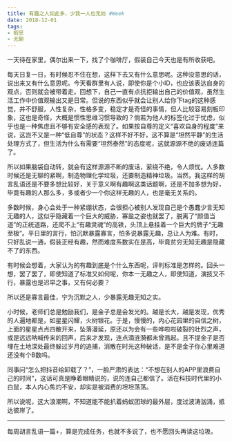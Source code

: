 ```yaml
---
title: 有趣之人如此多，少我一人也无妨 #Week
date: 2018-12-01
tags:
- 暇思
- 无聊
---
```


一天待在家里，偶尔出来一下，找了个咖啡厅，假装自己今天也是有所收获吧。

每天日复一日，有时候忍不住在想，这样下去又有什么意思呢。这种没意思的话，说出来又有什么意思呢。今天看群里有人说，即使你是个小ID，也应该表达自身的观点，否则就会被带着走。回想下，自己一直有点抗拒输出自己的价值观，虽然生活工作中价值观输出又是日常。但说的东西似乎就会让别人给你下tag的这种感觉，并不舒服，人性复杂，性格多变，稳定才是奇怪的事情，但人比较容易刻板印象，这也是奇怪，大概是惯性思维习惯导致的？倘若为他人的标签化过于忧虑，似乎也是一种焦虑且不够有安全感的表现了。如果按自尊的定义“喜欢自身的程度”来说，这岂不又是一种“低自尊”的状态？这样不好不好，这不算是“坦然平静”的生活处理方式了，但生活为什么有需要“坦然泰然”的态度呢，这就源源不绝的废话连篇了。

<!--more-->  
所以如果脑袋自动转，就会有这样源源不断的废话，萦绕不绝，令人烦忧。人多数时候还是无聊的紧啊，制造物理化学垃圾，还要制造精神垃圾。当然，我这样的胡言乱语还是不要多想比较好，关于意义啊有趣啊这类话题啊，还是不加多想为好，毕竟有趣的人那么多，多或者少一个你这样无趣的人，也是毫无关系的。

多数时候，身心会处于一种紧绷状态，会很担心被别人发现自己是个愚蠢少言无知无趣的人，这似乎隐藏着一个巨大的威胁，寡盐之姿也就罢了，脱离了“颜值当道”的正统道路，还爬不上“有趣灵魂”的高铁，头顶上悬挂着一个巨大的牌子“无趣至极”。平日里的言行，怕沉默暴露寡言，怕多说暴露无趣，总让人为难。有时，只好乱说一通，假装正经有趣，然而难度系数实在是高，毕竟贫穷无知无趣是隐藏不了的东西。

有时候会想着，大家认为的有趣到底是个什么东西呢，评判标准是怎样的。回头一想，罢了罢了，即使知道了标准又如何呢，你本一无趣之人，即使知道，演技又不行，暴露也是迟早之事，又有何必要？

所以还是寡言最佳，宁为沉默之人，少暴露无趣无知之实。

小时候，老师们总是勉励我们，是金子总是会发光的。越是长大，越是发现，优秀的人遍地都是，如星星闪耀，火树银花。于是，慢慢的，内心花园里的自信之树，上面的星星点点四散开来，坠落漫延，原还以为会有一些哗啦啦破裂的壮烈之声，或是远远呐喊传来的回声，后来才发现，连点滴涟漪都未曾溅起。且不提金子是否埋在土地深处最终躲过岁月的追捕，消散在时光这种破话，是不是金子你心里难道还没有个B数吗。

同事问“怎么把抖音给卸载了？”，一脸严肃的表达：“不想在别人的APP里浪费自己的时间”，这话可真是睁着眼睛说的，说的连自己都信了。活在科技时代里的小白鼠，本人内心焦灼不安，却实是被消费的坦坦荡荡。

所以说呢，这大浪潮啊，不知道能不能扒着蚂蚁团球的最外层，度过波涛汹涌，抵达彼岸了。

---

每周胡言乱语一篇+，算是完成任务，也就不多说了，也不愿回头再读这垃圾。




















